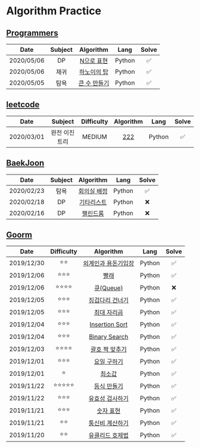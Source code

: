 # Algorithm Practice

## [Programmers](https://programmers.co.kr/)

|    Date    | Subject |                       Algorithm                       |  Lang  | Solve |
| :--------: | :-----: | :---------------------------------------------------: | :----: | :---: |
| 2020/05/06 |   DP    |   [N으로 표현](./programmers/solved/N으로%20표현/README.md)   | Python |   ✅   |
| 2020/05/06 |   재귀    |   [하노이의 탑](./programmers/solved/하노이의%20탑/README.md)   | Python |   ✅   |
| 2020/05/05 |   탐욕    | [큰 수 만들기](./programmers/solved/큰%20수%20만들기/README.md) | Python |   ✅   |


## [leetcode](https://leetcode.com/)

|    Date    | Subject  | Difficulty |               Algorithm                |  Lang  | Solve |
| :--------: | :------: | :--------: | :------------------------------------: | :----: | :---: |
| 2020/03/01 | 완전 이진 트리 |   MEDIUM   | [222](./leetcode/solved/222/README.md) | Python |   ✅   |

## [BaekJoon](https://www.acmicpc.net/)

|    Date    | Subject |                   Algorithm                    |  Lang  | Solve |
| :--------: | :-----: | :--------------------------------------------: | :----: | :---: |
| 2020/02/23 |   탐욕    | [회의실 배정](./baekjoon/solved/회의실%20배정/README.md) | Python |   ✅   |
| 2020/02/18 |   DP    |  [기타리스트](./baekjoon/not-yet/기타리스트/README.md)   | Python |   ❌   |
| 2020/02/16 |   DP    |   [팰린드롬](./baekjoon/not-yet/팰린드롬/README.md)    | Python |   ❌   |

## [Goorm](https://level.goorm.io/)

|    Date    |           Difficulty           |                          Algorithm                          |  Lang  | Solve |
| :--------: | :----------------------------: | :---------------------------------------------------------: | :----: | :---: |
| 2019/12/30 |          :star::star:          |     [외계인과 용돈기입장](./goorm/solved/외계인과%20용돈기입장/README.md)     | Python |   ✅   |
| 2019/12/06 |       :star::star::star:       |              [빨래](./goorm/solved/빨래/README.md)              | Python |   ✅   |
| 2019/12/06 |    :star::star::star::star:    |      [큐(Queue)](<./goorm/not-yet/큐(Queue)/README.md>)       | Python |   ❌   |
| 2019/12/05 |       :star::star::star:       |       [징검다리 건너기](./goorm/solved/징검다리%20건너기/README.md)       | Python |   ✅   |
| 2019/12/05 |       :star::star::star:       |         [최대 자리곱](./goorm/solved/최대%20자리곱/README.md)         | Python |   ✅   |
| 2019/12/04 |       :star::star::star:       | [Insertion Sort](./goorm/solved/Insertion%20Sort/README.md) | Python |   ✅   |
| 2019/12/04 |       :star::star::star:       |  [Binary Search](./goorm/solved/Binary%20Search/README.md)  | Python |   ✅   |
| 2019/12/03 |    :star::star::star::star:    |      [괄호 짝 맞추기](./goorm/solved/괄호%20짝%20맞추기/README.md)      | Python |   ✅   |
| 2019/12/01 |       :star::star::star:       |         [요일 구하기](./goorm/solved/요일%20구하기/README.md)         | Python |   ✅   |
| 2019/12/01 |             :star:             |             [최소값](./goorm/solved/최소값/README.md)             | Python |   ✅   |
| 2019/11/22 | :star::star::star::star::star: |         [등식 만들기](./goorm/solved/등식%20만들기/README.md)         | Python |   ✅   |
| 2019/11/22 |       :star::star::star:       |       [유효성 검사하기](./goorm/solved/유효성%20검사하기/README.md)       | Python |   ✅   |
| 2019/11/21 |       :star::star::star:       |          [숫자 표현](./goorm/solved/숫자%20표현/README.md)          | Python |   ✅   |
| 2019/11/21 |          :star::star:          |       [통신비 계산하기](./goorm/solved/통신비%20계산하기/README.md)       | Python |   ✅   |
| 2019/11/20 |          :star::star:          |       [유클리드 호제법](./goorm/solved/유클리드%20호제법/README.md)       | Python |   ✅   |
